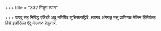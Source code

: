 +++
title = "332 गिडुग त्याग"

+++
पापवु सह निषिद्ध एकॆंदरॆ अदु नरियिंद सूचिसल्पट्टिदॆ. त्यागद अंगगळु मत्तु प्राणिगळ मेलिन हिंसॆयंतह हिंसॆ इन्नॊंदिल्ल ऎंदु कॆलवरु हेळुत्तारॆ.


